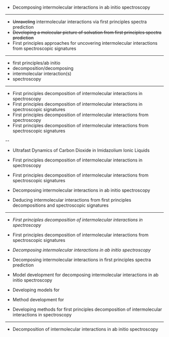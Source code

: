 * Decomposing intermolecular interactions in ab initio spectroscopy

---

* ~~Unraveling~~ intermolecular interactions via first principles spectra prediction
* ~~Developing a molecular picture of solvation from first principles spectra prediction~~
* First principles approaches for uncovering intermolecular interactions from spectroscopic signatures

---

* first principles/ab initio
* decomposition/decomposing
* intermolecular interaction(s)
* spectroscopy

---

* First principles decomposition of intermolecular interactions in spectroscopy
* First principles decomposition of intermolecular interactions in spectroscopic signatures
* First principles decomposition of intermolecular interactions from spectroscopy
* First principles decomposition of intermolecular interactions from spectroscopic signatures

--

* Ultrafast Dynamics of Carbon Dioxide in Imidazolium Ionic Liquids

* First principles decomposition of intermolecular interactions in spectroscopy
* First principles decomposition of intermolecular interactions from spectroscopic signatures
* Decomposing intermolecular interactions in ab initio spectroscopy
* Deducing intermolecular interactions from first principles decompositions and spectroscopic signatures

---

* _First principles decomposition of intermolecular interactions in spectroscopy_
* First principles decomposition of intermolecular interactions from spectroscopic signatures
* _Decomposing intermolecular interactions in ab initio spectroscopy_
* Decomposing intermolecular interactions in first principles spectra prediction

* Model development for decomposing intermolecular interactions in ab initio spectroscopy
* Developing models for
* Method development for

* Developing methods for first principles decomposition of intermolecular interactions in spectroscopy

---

* Decomposition of intermolecular interactions in ab initio spectroscopy
